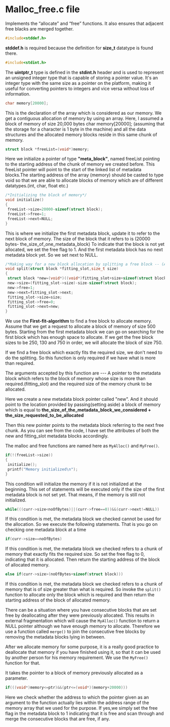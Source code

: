 # Malloc_free.c file

Implements the “allocate” and “free” functions. It also ensures that adjacent free blacks are merged together.

~~~C
#include<stddef.h>
~~~

**stddef.h** is required because the definition for **size_t** datatype is found there.

~~~C
#include<stdint.h>
~~~

The **uintptr_t** type is defined in the **stdint.h** header and is used to represent an unsigned integer type that is capable of storing a pointer value. It's an integer type with the same size as a pointer on the platform, making it useful for converting pointers to integers and vice versa without loss of information.

~~~C
char memory[20000];
~~~

This is the declaration of the array which is considered as our memory. We get a contiguous allocation of memory by using an array.
Here, I assumed a block of memory of size 20,000 bytes char memory[20000];  (assuming that the storage for a character is 1 byte in the machine) and all the data structures and the allocated memory blocks reside in this same chunk of memory.

~~~C
struct block *freeList=(void*)memory;
~~~

Here we initialize a pointer of type **"meta_block"**, named freeList pointing to the starting address of the chunk of memory we created before. This freeList pointer will point to the start of the linked list of metadata blocks.The starting address of the array (memory) should be casted to type void so that we are able to allocate blocks of memory which are of different datatypes.(int, char, float etc.)

~~~C
/*Initializing the block of memory*/
void initialize()
{
 freeList->size=20000-sizeof(struct block); 
 freeList->free=1;
 freeList->next=NULL;
}
~~~

This is where we initialize the first metadata block, update it to refer to the next block of memory.
The size of the block that it refers to is (20000 bytes- the_size_of_one_metadata_block)
To indicate that the block is not yet allocated, we set the free flag to 1.
And the first metadata block has no next metadata block yet. So we set next to NULL.

~~~C
/*Making way for a new block allocation by splitting a free block -- (Assume first fit algorithm)*/
void split(struct block *fitting_slot,size_t size)
{
 struct block *new=(void*)((void*)fitting_slot+size+sizeof(struct block));
 new->size=(fitting_slot->size)-size-sizeof(struct block);
 new->free=1;
 new->next=fitting_slot->next;
 fitting_slot->size=size;
 fitting_slot->free=0;
 fitting_slot->next=new;
}
~~~

We use the **First-fit-algorithm** to find a free block to allocate memory. Assume that we get a request to allocate a block of memory of size 500 bytes. Starting from the first metadata block we can go on searching for the first block which has enough space to allocate. If we get the free block sizes to be 250, 130 and 750 in order, we will allocate the block of size 750.

If we find a free block which exactly fits the required size, we don't need to do the splitting. So this function is only required if we have what is more than required.

The arguments accepted by this function are --- A pointer to the metadata block which refers to the block of memory whose size is more than required.(fitting_slot) and the required size of the memory chunk to be allocated.

Here we create a new metadata block pointer called "new". And it should point to the location provided by passing(setting aside) a block of memory which is equal to **the_size_of_the_metadata_block_we_considered + the_size_requested_to_be_allocated**

Then this new pointer points to the metadata block referring to the next free chunk.
As you can see from the code, I have set the attributes of both the new and fitting_slot metadata blocks accordingly.

The malloc and free functions are named here as ``MyAlloc()`` and ``MyFree()``.

~~~C
if(!(freeList->size))
{ 
 initialize();
 printf("Memory initialized\n");
}
~~~

This condition will initialize the memory if it is not initialized at the beginning. This set of statements will be executed only if the size of the first metadata block is not set yet. That means, if the memory is still not initialized.

~~~C
while(((curr->size<noOfBytes)||(curr->free==0))&&(curr->next!=NULL))
~~~

If this condition is met, the metadata block we checked cannot be used for the allocation. So we execute the following statements. That is you go on checking one metadata block at a time

~~~C
if(curr->size==noOfBytes)
~~~

If this condition is met, the metadata block we checked refers to a chunk of memory that exactly fits the required size. So set the free flag to 0, indicating that it is allocated. Then return the starting address of the block of allocated memory.

~~~C
else if(curr->size>(noOfBytes+sizeof(struct block)))
~~~

If this condition is met, the metadata block we checked refers to a chunk of memory that is of size greater than what is required. So invoke the ``split()`` function to allocate only the block which is required and then return the starting address of the block of allocated memory.

There can be a situation where you have consecutive blocks that are set free by deallocating after they were previously allocated. This results in external fragmentation which will cause the ``MyAlloc()`` function to return a NULL pointer although we have enough memory to allocate. Therefore we use a function called ``merge()`` to join the consecutive free blocks by removing the metadata blocks lying in between.

After we allocate memory for some purpose, it is a really good practice to deallocate that memory if you have finished using it, so that it can be used by another person for his memory requirement.
We use the ``MyFree()`` function for that.

It takes the pointer to a block of memory previously allocated as a parameter.

~~~C
if(((void*)memory<=ptr)&&(ptr<=(void*)(memory+20000)))
~~~

Here we check whether the address to which the pointer given as an argument to the function actually lies within the address range of the memory array that we used for the purpose. If yes,we simply set the free flag in the metadata block to 1 indicating that it is free and scan through and merge the consecutive blocks that are free, if any.

